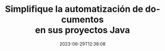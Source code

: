 ---
############################# Static ##########################
layout: "landing"
date: 2023-06-29T12:38:08
draft: false

lang: es
product: "Total"
product_tag: "total"
platform: "Java"
platform_tag: "java"

############################# Drop-down ############################
supported_platforms:
  items:
    # supported_platforms loop
    - title: ".NET"
      tag: "net"
    # supported_platforms loop
    - title: "Java"
      tag: "java"
      
############################# Head ############################
head_title: "Suite de automatización de documentos todo en uno para aplicaciones Java"
head_description: "GroupDocs.Total para Java es una biblioteca integral de automatización de documentos diseñada para desarrolladores de Java, que ofrece una amplia gama de funcionalidades para manejar diversos formatos de documentos como PDF, Word, Excel, imágenes, HTML, diagramas y más."

############################# Header ############################
title: "Simplifique la automatización de documentos<br> en sus proyectos Java"
description: "Mejore las capacidades de automatización de documentos: convierta, vea, compare, edite y firme sin esfuerzo más de 200 formatos de archivos con facilidad."
words:
  for: "for"

actions:
  main: "Descarga gratuita de Maven"
  main_link: "https://releases.groupdocs.com/java/repo/com/groupdocs/groupdocs-total/"
  alt: "Licencia"
  alt_link: "https://purchase.groupdocs.com/pricing/total/java"
  title: "¿Listo para comenzar?"
  description: "Pruebe GroupDocs.Total funciones gratis o solicite una licencia"

release:
  title: "Versión {0} lanzada"
  notes: "Ver qué hay de nuevo"
  downloads: "Descargas"
  link: "https://releases.groupdocs.com/total/java/release-notes/latest/"

code:
  title: "Fusionar y ver archivos de Word en Java"
  more: "Más ejemplos"
  more_link: "https://github.com/groupdocs-total/GroupDocs.Total-for-Java"
  install: |
    <dependencies>
      <dependency>
        <groupId>com.groupdocs</groupId>
        <artifactId>groupdocs-total</artifactId>
        <version>{0}</version>
      </dependency>
    </dependencies>

    <repositories>
      <repository>
        <id>repository.groupdocs.com</id>
        <name>GroupDocs Repository</name>
        <url>https://repository.groupdocs.com/repo/</url>
      </repository>
    </repositories>
  content: |
    ```java {style=abap}
    // Cargue el archivo DOCX de origen 
    Merger merger = new Merger("sample1.docx");
    
    // Agregue otro archivo DOCX para fusionar
    merger.join("sample2.docx");

    // Fusionar archivos DOCX y guardar el resultado
    merger.save("merged.docx");
    
    // Cargue el archivo DOCX combinado en el visor
    try (Viewer viewer = new Viewer("merged.docx"))
    {
      // Establecer opciones HTML de salida, un archivo por página
      HtmlViewOptions viewOptions =   
      HtmlViewOptions.forEmbeddedResources("page{0}.html");
          
      // Renderice DOCX a HTML con recursos integrados        
      viewer.view(viewOptions);
    }
    ```

############################# Overview ############################
overview:
  enable: true
  title: "GroupDocs.Total de un vistazo"
  description: "Automatice la visualización de archivos, convierta, edite, compare, busque, agregue marcas de agua y otros flujos de trabajo en aplicaciones Java"
  features:
    # feature loop
    - title: "Combine el poder de múltiples productos GroupDocs en una solución única e integral"
      content: | 
        Puede utilizar funciones de diferentes productos GroupDocs para crear un enfoque personalizado que satisfaga sus necesidades específicas.
        <br><br>
        Por ejemplo, puede convertir un archivo de Word a PDF y luego agregar una firma digital. O complete los datos de una plantilla de documento desde una base de datos, o extraiga texto de una imagen y luego tradúzcalo a otro idioma.
        <br><br>
        ¡Las posibilidades son infinitas!
          
    # feature loop
    - title: "Domina la diversidad de formatos de archivos"
      content: "GroupDocs.Total para Java desbloquea la compatibilidad con más de 200 formatos de archivos, lo que le permite procesar documentos de todos los tipos populares. Desde formatos de Office como Word y Excel hasta imágenes, códigos y archivos cifrados, lo tenemos cubierto."

    # feature loop
    - title: "Soporte multiplataforma"
      content: "Libérate de las limitaciones de la plataforma. GroupDocs.Total proporciona compatibilidad multiplataforma, lo que le permite ofrecer un rendimiento óptimo y disponibilidad de la solución a los usuarios en cualquier sistema donde se pueda instalar Java."

############################# Platforms ############################
platforms:
  enable: true
  title: "Independencia de plataforma"
  description: "GroupDocs.Total para Java admite los siguientes sistemas operativos, marcos y administradores de paquetes"
  items:
    # platform loop
    - title: "Amazon"
      image: "amazon"
    # platform loop
    - title: "Docker"
      image: "docker"
    # platform loop
    - title: "Azure"
      image: "azure"
    # platform loop
    - title: "Eclipse"
      image: "eclipse"
    # platform loop
    - title: "IntelliJ"
      image: "intellij"
    # platform loop
    - title: "Windows"
      image: "windows"
    # platform loop
    - title: "Linux"
      image: "linux"
    # platform loop
    - title: "Maven"
      image: "maven"


############################# File formats ############################
formats:
  enable: true
  title: "Formatos de archivo admitidos"
  description: |
    GroupDocs.Total para Java admite operaciones con los siguientes [formatos de archivo](https://docs.groupdocs.com/total/java/supported-document-formats/).
  groups:
    # group loop
    - color: "green"
      content: |
        ### Microsoft Office, OpenDocument y formatos de texto
        * **Word:** DOC, DOCX, DOCM, DOT, DOTX, DOTM, RTF, TXT
        * **Excel:** XLS, XLSX, XLSM, XLSB, XLTM, XLT, XLTM, XLTX
        * **PowerPoint:** PPT, PPTX, PPS, PPSX, PPSM, POT, POTM, POTX, PPTM        
        * **Project:** MPP, MPT, MPX
        * **Outlook:** MSG, EML, EMLX, PST, OST
        * **OneNote:** ONE
        * **OpenDocument:** ODT, OTT, ODS, ODP, OTP, OTS, ODG
        * **Fixed Page Layout:** PDF, TEX, XPS, OXPS
        * **e-Books:** EPUB, MOBI, DjVu
        * **Delimiter-Separated Values:** CSV, TSV
    # group loop
    - color: "blue"
      content: |
        ### Imágenes, gráficos y diagramas
        * **Imágenes rasterizadas:** BMP, GIF, JPG, PNG, TIFF, WebP, DNG, DIB, Jpeg2000 family
        * **Windows Icon:** ICO
        * **Scalable Vector Graphics:** SVG, CDR, CMX, IGS, SVGZ        
        * **Adobe Photoshop:** PSD, PSB        
        * **Stereo Lithography (3D Printing):** STL        
        * **Medical Imaging:** DICOM
        * **Plotter Documents:** PLT, HPG
        * **Autodesk Design Web Formats:** DWF, DWG
        * **AutoCAD Drawing:** DWT, IFC, STL, CF2        
      # group loop
    - color: "red"
      content: |
        ### Otro        
        * **Web:** HTML, MHT, MHTML, XML
        * **Metafile:** WMF, EMF, CGM, EMZ, WMZ
        * **Visio:** VSD, VDX, VSS, VSSX, VSX, VST, VSTX, VTX, VSDX, VDW, VSTM, VSSM, VSDM
        * **Project:** MPP, MPT, MPX
        * **PostScript:** PS, EPS
        * **Archivo:** ZIP, TAR, BZ2, GZ, RAR, RAR5
        * **Otro:** VCF, VCARD, NUMBERS, NSF, OBJ
        * **C/C++/C# Files:** C, CC, C# , CPP, CXX, CS, H, HH, M, MM
        * **Java/JavaScript Files:** JAVA, JS, JSON, PROPERTIES

############################# Features ############################
features:
  enable: true
  title: "GroupDocs.Total funciones"
  description: "Administre, renderice y convierta de manera integral archivos PDF y documentos de Office"

  items:
    # feature loop
    - icon: "viewer"
      title: "Amplia visualización de archivos"
      content: "Visualización completa de documentos para más de 180 formatos, incluidos HTML, imágenes y PDF."

    # feature loop
    - icon: "conversion"
      title: "Conversión de formato"
      content: "Conversión perfecta entre varios formatos de documentos sin herramientas externas."

    # feature loop
    - icon: "annotation"
      title: "Anotación interactiva"
      content: "Capacidades avanzadas de anotación para elementos de texto e imagen dentro de documentos."

    # feature loop
    - icon: "comparison"
      title: "Comparación de contenido"
      content: "Comparación precisa de documentos, destacando diferencias en contenido y estilo."

    # feature loop
    - icon: "signature"
      title: "Flexibilidad de firma"
      content: "Opciones de firma versátiles, que incluyen texto, imagen y firmas digitales."

    # feature loop
    - icon: "assembly"
      title: "Creación de documentos basada en plantillas"
      content: "Generación automatizada de documentos a partir de plantillas y fuentes de datos externas."

    # feature loop
    - icon: "metadata"
      title: "Gestión de metadatos"
      content: "Sólido acceso y manipulación de metadatos para un mejor control de documentos."

    # feature loop
    - icon: "search"
      title: "Búsqueda Avanzada"
      content: "Potente funcionalidad de búsqueda con soporte para algoritmos difusos y sinónimos."

    # feature loop
    - icon: "watermark"
      title: "Control de marca de agua"
      content: "Gestión sencilla de marcas de agua de documentos, que ofrece funciones de personalización y extracción."

############################# Code samples ############################
code_samples:
  enable: true
  title: "Ejemplos de código"
  description: "Algunos escenarios del mundo real de GroupDocs.Total para el uso de Java"
  items:
    # code sample loop
    - title: "Proteja y organice contratos: aplique marcas de agua y administre metadatos en archivos DOCX"
      content: |
        Proteja y organice eficientemente sus documentos de Word con este ejemplo de código completo. El siguiente ejemplo le permite implementar una gestión sólida de marcas de agua y metadatos dentro del flujo de trabajo de su contrato para mejorar la seguridad y la gestión de la información. Demuestra cómo: <br><br>
        <b>Aplicar una marca de agua personalizada:</b> Agregue una marca de agua destacada de 'Borrador de contrato' al documento para mayor claridad y protección visual. [Personalice la marca de agua](https://docs.groupdocs.com/watermark/java/adding-text-watermarks/) con opciones de fuente, color, opacidad y alineación. <br><br>
        <b>Mejorar metadatos:</b> [Modifique los metadatos del documento](https://docs.groupdocs.com/metadata/java/working-with-metadata-in-word-processing-documents/) fácilmente para incluir detalles esenciales como autor, hora de creación, empresa, categoría, y palabras clave para mejorar la organización y la capacidad de búsqueda.
       
        {{< landing/code title="Java">}}
        ```java {style=abap}  
        import com.groupdocs.metadata.Metadata;
        import com.groupdocs.watermark.Watermark;
        import com.groupdocs.watermark.Watermark.Common;
        import com.groupdocs.watermark.Options.HtmlViewOptions;
        
        // Cargue su documento en un marcador de agua
        Watermarker watermarker = new Watermarker("contract.docx");
        
        // Establezca el texto y la fuente deseados para la marca de agua.
        TextWatermark watermark = new TextWatermark("Contract Draft", new Font("Arial", 36));
          
        // Elija el color de fuente y la opacidad, rotación y alineaciones del texto.
        watermark.setForegroundColor(Color.getRed());                                                            
        watermark.setHorizontalAlignment(HorizontalAlignment.Center);                                            
        watermark.setVerticalAlignment(VerticalAlignment.Center);                               

        // Aplicar la marca de agua
        watermarker.add(watermark);
        
        // Guarde el documento resultante.
        watermarker.save("watermarked-contract.docx");
        
        Metadata metadata = new Metadata("watermarked-contract.docx");        
        WordProcessingRootPackage root = metadata.getRootPackageGeneric();

        // Actualizar las propiedades de los metadatos del documento
        root.getDocumentProperties().setAuthor("Name Surname");
        root.getDocumentProperties().setCreatedTime(new Date());
        root.getDocumentProperties().setCompany("Company Name");
        root.getDocumentProperties().setCategory("Work materials");
        root.getDocumentProperties().setKeywords("contract, watermarked");

        // Guardar documento con metadatos actualizados
        metadata.save("contract-final.docx");                
        ```
        {{< /landing/code >}}

    # code sample loop
    - title: "Redacción de documentos simplificada"
      content: |
        <b>Guión:</b> Una gran firma legal a menudo procesa diversos documentos que contienen información confidencial del cliente que debe redactarse antes de compartirla con terceros o para su divulgación pública. Redactar manualmente esta información confidencial puede resultar tedioso, llevar mucho tiempo y estar propenso a errores humanos. Para garantizar la eficiencia, la precisión y el cumplimiento de las normas de protección de datos, la firma legal busca una solución automatizada para agilizar el proceso de redacción de documentos. 
        
        <br>

        <b>Solución:</b>
        GroupDocs.Total automatiza el proceso, activando la redacción al recibir un documento. Además, las [opciones flexibles](https://docs.groupdocs.com/redaction/java/text-redactions/) permiten la personalización al permitirle establecer reglas, elegir modos de redacción (por ejemplo, oscurecer, reemplazar con asteriscos) y especificar secciones o páginas específicas para su redacción. Finalmente, [resultado fácil de usar](https://docs.groupdocs.com/viewer/java/rendering-to-pdf/) genera documentos redactados en formato PDF para compartirlos y revisarlos fácilmente, mientras que la seguridad y la auditabilidad mejoradas garantizan toda la información. El proceso está documentado para garantizar el cumplimiento y la rendición de cuentas. 
        <br><br>
        Esta solución integral permite a los profesionales legales y otras organizaciones reducir significativamente el tiempo y los costos de redacción, minimizar el error humano y manejar constantemente información confidencial con confianza.        
              
        {{< landing/code title="Java">}}
        ```java {style=abap}   
        import com.groupdocs.redaction.Redaction;
        import com.groupdocs.viewer.Viewer;
        import com.groupdocs.viewer.options.HtmlViewOptions;

        // Cargar documento con datos privados en el redactor 
        Redactor redactor = new Redactor("customer-info.docx");
        
        // Configurar y personalizar las opciones de redacción 
        redactor.apply(new ExactPhraseRedaction("John Smith", new ReplacementOptions("[personal]")));
        
        // Aplicar redacciones y guardar el resultado. 
        redactor.save();

        // Cargar archivo redactado para revisión 
        Viewer viewer = new Viewer("customer-info.docx");
        
        // Configure PDF como formato de visualización deseado       
        PdfViewOptions viewOptions = new PdfViewOptions("redacted-info.pdf");

        // Guardar documento en PDF      
        viewer.view(viewOptions);        
        ```
        {{< /landing/code >}}
############################# Reviews ############################
# reviews:
# enable: true
# title: "Reseñas de productos GroupDocs"
# description: "No confíe sólo en nuestra palabra. Vea lo que otros desarrolladores dicen sobre nuestras API"

# items:
#   # review loop
#   - title: "GroupDocs.Total"
#     content: "Excelente servicio y excelentes productos. Fueron extremadamente útiles y receptivos durante el proceso de implementación de GroupDocs.Viewer para .NET, no puedo recomendarlos lo suficiente."
#     author: "Martin Lasarga"
#     company: "Product Manager at Axentria ECM by G.S.I."

#   # review loop
#   - title: "GroupDocs.Total"
#     content: "Después de implementar y utilizar GroupDocs.Viewer para Java en el proyecto, parece estar funcionando muy bien. He probado con muchos documentos y hasta ahora todo bien. Todo lo que le he añadido se reproduce muy bien y se ve tan bien como en un visor de PDF o MS Word."
#     author: "Mats Oustad"
#     company: "Senior Consultant/Partner at Novanet AS"
---